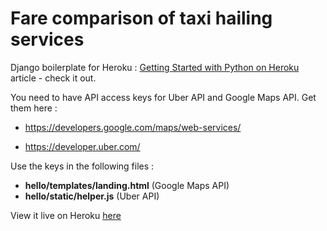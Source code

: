# Fare comparison of taxi hailing services

Django boilerplate for Heroku : [Getting Started with Python on Heroku](https://devcenter.heroku.com/articles/getting-started-with-python) article - check it out.

You need to have API access keys for Uber API and Google Maps API. Get them here :

- https://developers.google.com/maps/web-services/

- https://developer.uber.com/


Use the keys in the following files :
- **hello/templates/landing.html** (Google Maps API)
- **hello/static/helper.js** (Uber API)


View it live on Heroku [here](https://farewala.herokuapp.com)